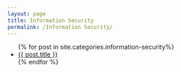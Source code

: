 ```yaml
---
layout: page
title: Information Security
permalink: /Information Security/
---
```

<ul>
  {% for post in site.categories.information-security%}
    <li>
      <a href="{{ post.url }}">{{ post.title }}</a>
    </li>
  {% endfor %}
</ul>
